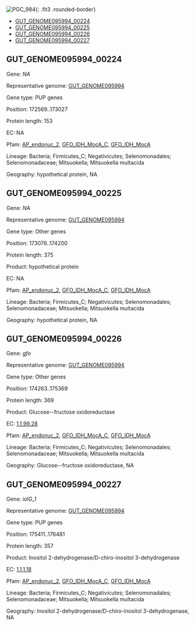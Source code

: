 ![PGC_984](../static/images/Clusters_figure/PGC_984.jpg){: .fit3 .rounded-border}

<ul id="myTab" class="nav nav-tabs">
  <li class="active">
        <a href="#tab1" data-toggle="tab">GUT_GENOME095994_00224</a>
  </li>
<li><a href="#tab2" data-toggle="tab">GUT_GENOME095994_00225</a></li>
<li><a href="#tab3" data-toggle="tab">GUT_GENOME095994_00226</a></li>
<li><a href="#tab4" data-toggle="tab">GUT_GENOME095994_00227</a></li>
</ul>

<div id="myTabContent" class="tab-content">
  <div class="tab-pane fade in active" id="tab1">

<h2 id="GUT_GENOME095994_00224">GUT_GENOME095994_00224</h2>
<p>Gene: <em>NA</em>
<p>Representative genome: <a href="https://www.ebi.ac.uk/metagenomics/genomes/MGYG-HGUT-01316">GUT_GENOME095994</a></p>
<p>Gene type: PUP genes</p>
<p>Position: 172569..173027</p>
<p>Protein length: 153</p>
<p>EC: NA</p>
<p>Pfam: <a href="http://pfam.xfam.org/family/AP_endonuc_2">AP_endonuc_2</a>, <a href="http://pfam.xfam.org/family/GFO_IDH_MocA_C">GFO_IDH_MocA_C</a>, <a href="http://pfam.xfam.org/family/GFO_IDH_MocA">GFO_IDH_MocA</a></p>
<p>Lineage: Bacteria; Firmicutes_C; Negativicutes; Selenomonadales; Selenomonadaceae; Mitsuokella; Mitsuokella multacida</p>
<p>Geography: hypothetical protein, NA</p>
  </div>

  <div class="tab-pane fade" id="tab2">

<h2 id="GUT_GENOME095994_00225">GUT_GENOME095994_00225</h2>
<p>Gene: <em>NA</em></p>
<p>Representative genome: <a href="https://www.ebi.ac.uk/metagenomics/genomes/MGYG-HGUT-01316">GUT_GENOME095994</a></p>
<p>Gene type: Other genes</p>
<p>Position: 173076..174200</p>
<p>Protein length: 375</p>
<p>Product: hypothetical protein</p>
<p>EC: NA</p>
<p>Pfam: <a href="http://pfam.xfam.org/family/AP_endonuc_2">AP_endonuc_2</a>, <a href="http://pfam.xfam.org/family/GFO_IDH_MocA_C">GFO_IDH_MocA_C</a>, <a href="http://pfam.xfam.org/family/GFO_IDH_MocA">GFO_IDH_MocA</a></p>
<p>Lineage: Bacteria; Firmicutes_C; Negativicutes; Selenomonadales; Selenomonadaceae; Mitsuokella; Mitsuokella multacida</p>
<p>Geography: hypothetical protein, NA</p>

  </div>
  <div class="tab-pane fade" id="tab3">

<h2 id="GUT_GENOME095994_00226">GUT_GENOME095994_00226</h2>
<p>Gene: <em>gfo</em></p>
<p>Representative genome: <a href="https://www.ebi.ac.uk/metagenomics/genomes/MGYG-HGUT-01316">GUT_GENOME095994</a></p>
<p>Gene type: Other genes</p>
<p>Position: 174263..175369</p>
<p>Protein length: 369</p>
<p>Product: Glucose--fructose oxidoreductase</p>
<p>EC: <a href="https://www.brenda-enzymes.org/enzyme.php?ecno=1.1.99.28">1.1.99.28</a></p>
<p>Pfam: <a href="http://pfam.xfam.org/family/AP_endonuc_2">AP_endonuc_2</a>, <a href="http://pfam.xfam.org/family/GFO_IDH_MocA_C">GFO_IDH_MocA_C</a>, <a href="http://pfam.xfam.org/family/GFO_IDH_MocA">GFO_IDH_MocA</a></p>
<p>Lineage: Bacteria; Firmicutes_C; Negativicutes; Selenomonadales; Selenomonadaceae; Mitsuokella; Mitsuokella multacida</p>
<p>Geography: Glucose--fructose oxidoreductase, NA</p>

  </div>
  <div class="tab-pane fade" id="tab4">

<h2 id="GUT_GENOME095994_00227">GUT_GENOME095994_00227</h2>
<p>Gene: <em>iolG_1</em></p>
<p>Representative genome: <a href="https://www.ebi.ac.uk/metagenomics/genomes/MGYG-HGUT-01316">GUT_GENOME095994</a></p>
<p>Gene type: PUP genes</p>
<p>Position: 175411..176481</p>
<p>Protein length: 357</p>
<p>Product: Inositol 2-dehydrogenase/D-chiro-inositol 3-dehydrogenase</p>
<p>EC: <a href="https://www.brenda-enzymes.org/enzyme.php?ecno=1.1.1.18">1.1.1.18</a></p>
<p>Pfam: <a href="http://pfam.xfam.org/family/AP_endonuc_2">AP_endonuc_2</a>, <a href="http://pfam.xfam.org/family/GFO_IDH_MocA_C">GFO_IDH_MocA_C</a>, <a href="http://pfam.xfam.org/family/GFO_IDH_MocA">GFO_IDH_MocA</a></p>
<p>Lineage: Bacteria; Firmicutes_C; Negativicutes; Selenomonadales; Selenomonadaceae; Mitsuokella; Mitsuokella multacida</p>
<p>Geography: Inositol 2-dehydrogenase/D-chiro-inositol 3-dehydrogenase, NA</p>

  </div>
</div>
